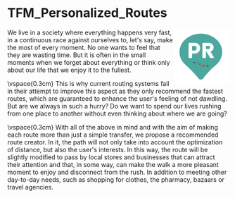 # TFM_Personalized_Routes

<a><img src="Images/Personalized_Routes_1.png" width="125" height="125" align="right" /></a>

We live in a society where everything happens very fast, in a continuous race against ourselves to, let's say, make the most of every moment. No one wants to feel that they are wasting time. But it is often in the small moments when we forget about everything or think only about our life that we enjoy it to the fullest.

\vspace{0.3cm}
This is why current routing systems fail in their attempt to improve this aspect as they only recommend the fastest routes, which are guaranteed to enhance the user's feeling of not dawdling. But are we always in such a hurry? Do we want to spend our lives rushing from one place to another without even thinking about where we are going?

\vspace{0.3cm}
With all of the above in mind and with the aim of making each route more than just a simple transfer, we propose a recommended route creator. In it, the path will not only take into account the optimization of distance, but also the user's interests. In this way, the route will be slightly modified to pass by local stores and businesses that can attract their attention and that, in some way, can make the walk a more pleasant moment to enjoy and disconnect from the rush. In addition to meeting other day-to-day needs, such as shopping for clothes, the pharmacy, bazaars or travel agencies.
